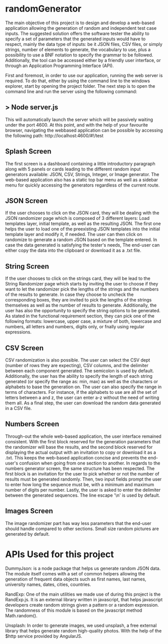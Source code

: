# randomGenerator
The main objective of this project is to design and develop a web-based application allowing the generation of random and independent test case inputs. The suggested solution offers the software tester the ability to specify a set of parameters that the generated inputs would have to respect,  mainly the data type of inputs: be it JSON files, CSV files, or simply strings, number of elements to generate, the vocabulary to use, plus a possibility to use a BNF notation to specify the grammar to be followed. Additionally, the tool can be accessed either by a friendly user interface, or through an Application Programming Interface (API).

First and foremost, in order to use our application, running the web server is required. To do that, either by using the command line to the windows explorer, start by opening the project folder.
The next step is to open the command line and run the server using the following
command:
## > Node server.js
This will automatically launch the server which will be passively waiting under
the port 4600.
At this point, and with the help of your favourite browser, navigating the webbased
application can be possible by accessing the following path:
http://localhost:4600/#!/test

## Splash Screen
The first screen is a dashboard containing a little introductory paragraph along
with 5 panels or cards leading to the different random input generators available:
JSON, CSV, Strings, Integer, or Image generator. The web-based application
also has a static top bar menu as well as a sidebar menu for quickly accessing the
generators regardless of the current route.

## JSON Screen
If the user chooses to click on the JSON card, they will be dealing with the JSON randomizer page which is composed of 3 different layers: Load templates layer, initial template,
as well as the resulting JSON. The first one helps the user to load one of the preexisting
JSON templates into the initial template layer and modify it, if needed.
The user can then click on randomize to generate a random JSON based on the
template entered. In case the data generated is satisfying the tester's needs, The end-user can either
copy the data into the clipboard or download it as a .txt file.

## String Screen
If the user chooses to click on the strings card, they will be lead to the String Randomizer page which starts by inviting the user to choose if they want to let the randomizer
pick the lengths of the strings and the numbers of the results to generate. In
case they choose to uncheck the corresponding boxes, they are invited to pick
the lengths of the strings themselves as well as the number of results to generate.
Additionally, the user has also the opportunity to specify the string options to
be generated. As stated in the functional requirement section, they can pick one
of the following formats: lowercase, upper case, a mixture of both, lowercase and
numbers, all letters and numbers, digits only, or fnally using regular expressions.

## CSV Screen
CSV randomization is also possible. The user can select the CSV dept (number of rows they are expecting),
CSV columns, and the delimiter between each component generated. The semicolon
is used by default. Additionally, the user has the ability to specify the
length of each string generated (or specify the range as: min, max) as well as
the characters or alphabets to base the generation on. The user can also specify
the range in terms of characters. For instance, if the alphabets to use are all the
set of letters between a and z, the user can enter a-z without the need of writing
them all. As a final step, the user can download the random data generated in a CSV file.

## Numbers Screen
Through-out the whole web-based application, the user interface remained consistent.
With the first block reserved for the generation parameters that the
randomizer will base the results, and the second block reserved for displaying the
actual output with an invitation to copy or download it as a .txt. This keeps the
web-based application concise and prevents the end-user's confusion when going
from one section to another. In regards to the numbers generator screen, the
same structure has been respected. The first block is an invitation for the user
to pick whether or not the number of results must be generated randomly. Then,
two input fields prompt the user to enter how long the sequence must be, with a
minimum and maximum number of digits per number. Lastly, the user is asked
to enter the delimiter between the generated sequences. The line escape '\n' is
used by default.

## Images Screen
The image randomizer part has way less parameters that the end-user should
handle compared to other sections. Small size random pictures are generated by
default.

# APIs Used for this project

DummyJson: is a node package that helps us generate random JSON data. The
module itself comes with a set of common helpers allowing the generation of frequent
data objects such as first names, last names, university names, dates, cities,
countries.

RandExp: One of the main utilities we made use of during this project is the RandExp.js. It
is an external library written in javascript, that helps javascript developers create
random strings given a pattern or a random expression. The randomness of
this module is based on the javascript method Math.random().

Unsplash: In order to generate images, we used unsplash, a free external library that
helps generate random high-quality photos. With the help of the $http service
provided by AngularJS.
